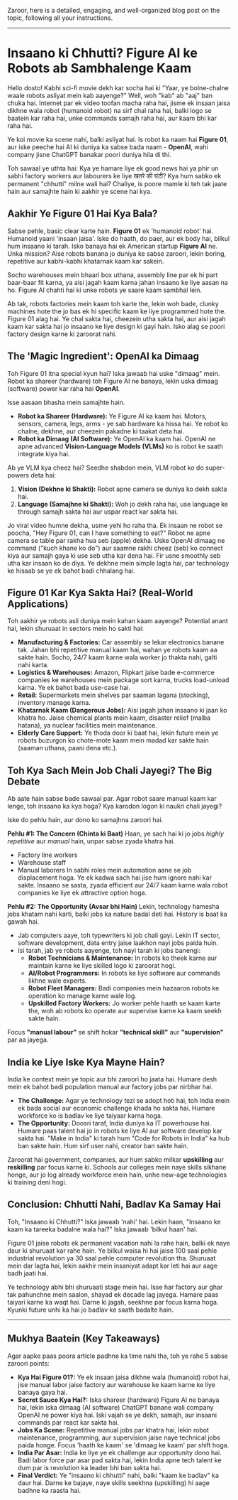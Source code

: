 Zaroor, here is a detailed, engaging, and well-organized blog post on the topic, following all your instructions.

***

# Insaano ki Chhutti? Figure AI ke Robots ab Sambhalenge Kaam

Hello dosto! Kabhi sci-fi movie dekh kar socha hai ki "Yaar, ye bolne-chalne waale robots asliyat mein kab aayenge?" Well, woh "kab" ab "aaj" ban chuka hai. Internet par ek video toofan macha raha hai, jisme ek insaan jaisa dikhne wala robot (humanoid robot) na sirf chal raha hai, balki logo se baatein kar raha hai, unke commands samajh raha hai, aur kaam bhi kar raha hai.

Ye koi movie ka scene nahi, balki asliyat hai. Is robot ka naam hai **Figure 01**, aur iske peeche hai AI ki duniya ka sabse bada naam - **OpenAI**, wahi company jisne ChatGPT banakar poori duniya hila di thi.

Toh sawaal ye uthta hai: Kya ye hamare liye ek good news hai ya phir un sabhi factory workers aur labourers ke liye खतरे की घंटी? Kya hum sabko ek permanent "chhutti" milne wali hai? Chaliye, is poore mamle ki teh tak jaate hain aur samajhte hain ki aakhir ye scene hai kya.

## Aakhir Ye Figure 01 Hai Kya Bala?

Sabse pehle, basic clear karte hain. **Figure 01** ek 'humanoid robot' hai. Humanoid yaani 'insaan jaisa'. Iske do haath, do paer, aur ek body hai, bilkul hum insaano ki tarah. Isko banaya hai ek American startup **Figure AI** ne. Unka mission? Aise robots banana jo duniya ke sabse zaroori, lekin boring, repetitive aur kabhi-kabhi khatarnak kaam kar sakein.

Socho warehouses mein bhaari box uthana, assembly line par ek hi part baar-baar fit karna, ya aisi jagah kaam karna jahan insaano ke liye aasan na ho. Figure AI chahti hai ki unke robots ye saare kaam sambhal lein.

Ab tak, robots factories mein kaam toh karte the, lekin woh bade, clunky machines hote the jo bas ek hi specific kaam ke liye programmed hote the. Figure 01 alag hai. Ye chal sakta hai, cheezein utha sakta hai, aur aisi jagah kaam kar sakta hai jo insaano ke liye design ki gayi hain. Isko alag se poori factory design karne ki zaroorat nahi.

## The 'Magic Ingredient': OpenAI ka Dimaag

Toh Figure 01 itna special kyun hai? Iska jawaab hai uske "dimaag" mein. Robot ka shareer (hardware) toh Figure AI ne banaya, lekin uska dimaag (software) power kar raha hai **OpenAI**.

Isse aasaan bhasha mein samajhte hain.

-   **Robot ka Shareer (Hardware):** Ye Figure AI ka kaam hai. Motors, sensors, camera, legs, arms - ye sab hardware ka hissa hai. Ye robot ko chalne, dekhne, aur cheezein pakadne ki taakat deta hai.
-   **Robot ka Dimaag (AI Software):** Ye OpenAI ka kaam hai. OpenAI ne apne advanced **Vision-Language Models (VLMs)** ko is robot ke saath integrate kiya hai.

Ab ye VLM kya cheez hai?
Seedhe shabdon mein, VLM robot ko do super-powers deta hai:
1.  **Vision (Dekhne ki Shakti):** Robot apne camera se duniya ko dekh sakta hai.
2.  **Language (Samajhne ki Shakti):** Woh jo dekh raha hai, use language ke through samajh sakta hai aur uspar react kar sakta hai.

Jo viral video humne dekha, usme yehi ho raha tha. Ek insaan ne robot se poocha, "Hey Figure 01, can I have something to eat?"
Robot ne apne camera se table par rakha hua seb (apple) dekha. Uske OpenAI dimaag ne command ("kuch khane ko do") aur saamne rakhi cheez (seb) ko connect kiya aur samajh gaya ki use seb utha kar dena hai. Fir usne smoothly seb utha kar insaan ko de diya. Ye dekhne mein simple lagta hai, par technology ke hisaab se ye ek bahot badi chhalang hai.

## Figure 01 Kar Kya Sakta Hai? (Real-World Applications)

Toh aakhir ye robots asli duniya mein kahan kaam aayenge? Potential anant hai, lekin shuruaat in sectors mein ho sakti hai:

-   **Manufacturing & Factories:** Car assembly se lekar electronics banane tak. Jahan bhi repetitive manual kaam hai, wahan ye robots kaam aa sakte hain. Socho, 24/7 kaam karne wala worker jo thakta nahi, galti nahi karta.
-   **Logistics & Warehouses:** Amazon, Flipkart jaise bade e-commerce companies ke warehouses mein package sort karna, trucks load-unload karna. Ye ek bahot bada use-case hai.
-   **Retail:** Supermarkets mein shelves par saaman lagana (stocking), inventory manage karna.
-   **Khatarnak Kaam (Dangerous Jobs):** Aisi jagah jahan insaano ki jaan ko khatra ho. Jaise chemical plants mein kaam, disaster relief (malba hatana), ya nuclear facilities mein maintenance.
-   **Elderly Care Support:** Ye thoda door ki baat hai, lekin future mein ye robots buzurgon ko chote-mote kaam mein madad kar sakte hain (saaman uthana, paani dena etc.).

## Toh Kya Sach Mein Job Chali Jayegi? The Big Debate

Ab aate hain sabse bade sawaal par. Agar robot saare manual kaam kar lenge, toh insaano ka kya hoga? Kya karodon logon ki naukri chali jayegi?

Iske do pehlu hain, aur dono ko samajhna zaroori hai.

**Pehlu #1: The Concern (Chinta ki Baat)**
Haan, ye sach hai ki jo jobs *highly repetitive* aur *manual* hain, unpar sabse zyada khatra hai.
-   Factory line workers
-   Warehouse staff
-   Manual laborers
In sabhi roles mein automation aane se job displacement hoga. Ye ek kadwa sach hai jise hum ignore nahi kar sakte. Insaano se sasta, zyada efficient aur 24/7 kaam karne wala robot companies ke liye ek attractive option hoga.

**Pehlu #2: The Opportunity (Avsar bhi Hain)**
Lekin, technology hamesha jobs khatam nahi karti, balki jobs ka nature badal deti hai. History is baat ka gawah hai.
-   Jab computers aaye, toh typewriters ki job chali gayi. Lekin IT sector, software development, data entry jaise laakhon nayi jobs paida huin.
-   Isi tarah, jab ye robots aayenge, toh nayi tarah ki jobs banengi:
    -   **Robot Technicians & Maintenance:** In robots ko theek karne aur maintain karne ke liye skilled logo ki zaroorat hogi.
    -   **AI/Robot Programmers:** In robots ke liye software aur commands likhne wale experts.
    -   **Robot Fleet Managers:** Badi companies mein hazaaron robots ke operation ko manage karne wale log.
    -   **Upskilled Factory Workers:** Jo worker pehle haath se kaam karte the, woh ab robots ko operate aur supervise karne ka kaam seekh sakte hain.

Focus **"manual labour"** se shift hokar **"technical skill"** aur **"supervision"** par aa jayega.

## India ke Liye Iske Kya Mayne Hain?

India ke context mein ye topic aur bhi zaroori ho jaata hai. Humare desh mein ek bahot badi population manual aur factory jobs par nirbhar hai.

-   **The Challenge:** Agar ye technology tezi se adopt hoti hai, toh India mein ek bada social aur economic challenge khada ho sakta hai. Humare workforce ko is badlav ke liye taiyaar karna hoga.
-   **The Opportunity:** Doosri taraf, India duniya ka IT powerhouse hai. Humare paas talent hai jo in robots ke liye AI aur software develop kar sakta hai. "Make in India" ki tarah hum "Code for Robots in India" ka hub ban sakte hain. Hum sirf user nahi, creator ban sakte hain.

Zaroorat hai government, companies, aur hum sabko milkar **upskilling** aur **reskilling** par focus karne ki. Schools aur colleges mein naye skills sikhane honge, aur jo log already workforce mein hain, unhe new-age technologies ki training deni hogi.

## Conclusion: Chhutti Nahi, Badlav Ka Samay Hai

Toh, "Insaano ki Chhutti?" Iska jawaab 'nahi' hai. Lekin haan, "Insaano ke kaam ka tareeka badalne wala hai?" Iska jawaab 'bilkul haan' hai.

Figure 01 jaise robots ek permanent vacation nahi la rahe hain, balki ek naye daur ki shuruaat kar rahe hain. Ye bilkul waisa hi hai jaise 100 saal pehle industrial revolution ya 30 saal pehle computer revolution tha. Shuruaat mein dar lagta hai, lekin aakhir mein insaniyat adapt kar leti hai aur aage badh jaati hai.

Ye technology abhi bhi shuruaati stage mein hai. Isse har factory aur ghar tak pahunchne mein saalon, shayad ek decade lag jayega. Hamare paas taiyari karne ka waqt hai. Darne ki jagah, seekhne par focus karna hoga. Kyunki future unhi ka hai jo badlav ke saath badalte hain.

***

## Mukhya Baatein (Key Takeaways)

Agar aapke paas poora article padhne ka time nahi tha, toh ye rahe 5 sabse zaroori points:

-   **Kya Hai Figure 01?:** Ye ek insaan jaisa dikhne wala (humanoid) robot hai, jise manual labor jaise factory aur warehouse ke kaam karne ke liye banaya gaya hai.
-   **Secret Sauce Kya Hai?:** Iska shareer (hardware) Figure AI ne banaya hai, lekin iska dimaag (AI software) ChatGPT banane wali company OpenAI ne power kiya hai. Iski vajah se ye dekh, samajh, aur insaani commands par react kar sakta hai.
-   **Jobs Ka Scene:** Repetitive manual jobs par khatra hai, lekin robot maintenance, programming, aur supervision jaise naye technical jobs paida honge. Focus 'haath ke kaam' se 'dimaag ke kaam' par shift hoga.
-   **India Par Asar:** India ke liye ye ek challenge aur opportunity dono hai. Badi labor force par asar pad sakta hai, lekin India apne tech talent ke dum par is revolution ka leader bhi ban sakta hai.
-   **Final Verdict:** Ye "insaano ki chhutti" nahi, balki "kaam ke badlav" ka daur hai. Darne ke bajaye, naye skills seekhna (upskilling) hi aage badhne ka raasta hai.
